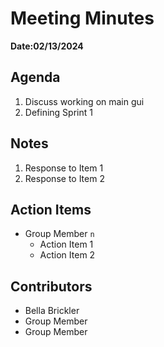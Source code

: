 # Meeting Minutes
**Date:02/13/2024**

## Agenda
1. Discuss working on main gui
2. Defining Sprint 1

## Notes
1. Response to Item 1
2. Response to Item 2

## Action Items
* Group Member `n`
    * Action Item 1
    * Action Item 2

## Contributors
* Bella Brickler
* Group Member
* Group Member